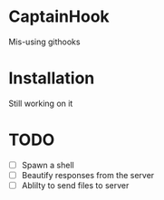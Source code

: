 # CaptainHook

Mis-using githooks



# Installation

Still working on it


# TODO
- [ ] Spawn a shell
- [ ] Beautify responses from the server
- [ ] Ablilty to send files to server
